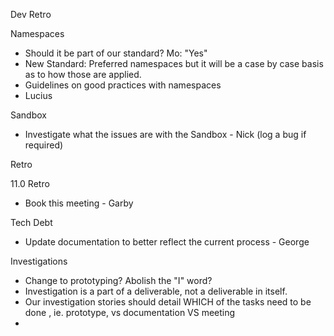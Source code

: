 Dev Retro

Namespaces
- Should it be part of our standard? Mo: "Yes"
- New Standard: Preferred namespaces but it will be a case by case basis as to how those are applied.
- Guidelines on good practices with namespaces
- Lucius

Sandbox
- Investigate what the issues are with the Sandbox - Nick (log a bug if required)


Retro

11.0 Retro
- Book this meeting - Garby

Tech Debt 
- Update documentation to better reflect the current process - George

Investigations
- Change to prototyping? Abolish the "I" word?
- Investigation is a part of a deliverable, not a deliverable in itself.
- Our investigation stories should detail WHICH of the tasks need to be done , ie. prototype, vs documentation VS meeting
- 
